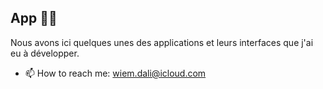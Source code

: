 ## App 🦾👾

Nous avons ici quelques unes des applications et leurs interfaces que j'ai eu à développer.


- 📫 How to reach me: wiem.dali@icloud.com
